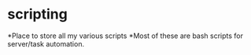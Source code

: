 scripting
=========

  *Place to store all my various scripts
  *Most of these are bash scripts for server/task automation.
